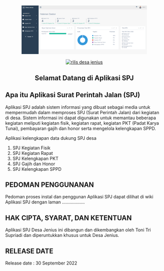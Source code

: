 
<p align="center"><a href="#" target="_blank"><img src="https://github.com/rohmanudin05/simpel-spj/blob/main/beranda.png?raw=true)" width="400"></a></p>

<p align="center">
<a href="https://github.com/bimpt/desa-jenius/releases"><img src="https://user-images.githubusercontent.com/111138518/187036852-cf994a65-8950-4d23-a7d8-4991c3847f96.png" alt="rilis desa jenius"></a><br/>
</p>

## <p align="center">Selamat Datang di Aplikasi SPJ</p>

## Apa itu Aplikasi Surat Perintah Jalan (SPJ)
Aplikasi SPJ adalah sistem informasi yang dibuat sebagai media untuk mempermudah dalam memproses SPJ (Surat Perintah Jalan) dari kegiatan di desa. Sistem informasi ini dapat digunakan untuk memantau beberapa kegiatan meliputi kegiatan fisik, kegiatan rapat, kegiatan PKT (Padat Karya Tunai), pembayaran gajih dan honor serta mengelola kelengkapan SPPD.

Aplikasi kelengkapan data dukung SPJ desa

1. SPJ Kegiatan Fisik
2. SPJ Kegiatan Rapat
3. SPJ Kelengkapan PKT
4. SPJ Gajih dan Honor
5. SPJ Kelengkapan SPPD

## PEDOMAN PENGGUNANAN
Pedoman proses instal dan penggunan Aplikasi SPJ dapat dilihat di wiki Aplikasi SPJ dengan laman
..................


## HAK CIPTA, SYARAT, DAN KETENTUAN
Aplikasi SPJ Desa Jenius ini dibangun dan dikembangkan oleh Toni Tri Supriadi dan diperuntukkan khusus untuk Desa Jenius.

## RELEASE DATE
Release date : 30 September 2022
